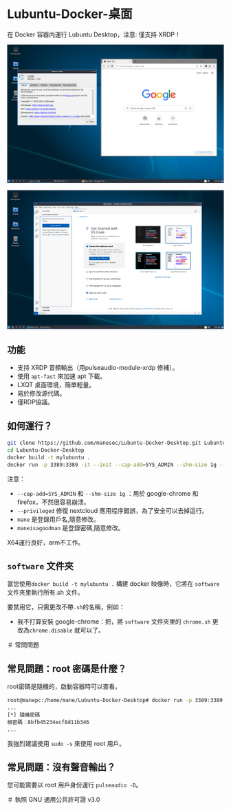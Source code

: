 # Lubuntu-Docker-桌面
在 Docker 容器内運行 Lubuntu Desktop，注意: 僅支持 XRDP！

![圖片](img/1.png)

![圖片](img/2.png)


## 功能
+ 支持 XRDP 音頻輸出（用pulseaudio-module-xrdp 修補）。
+ 使用 `apt-fast` 來加速 apt 下載。
+ LXQT 桌面環境，簡單輕量。
+ 易於修改源代碼。
+ 僅RDP協議。

## 如何運行？

```bash
git clone https://github.com/manesec/Lubuntu-Docker-Desktop.git Lubuntu-Docker-Desktop
cd Lubuntu-Docker-Desktop
docker build -t mylubuntu .
docker run -p 3389:3389 -it --init --cap-add=SYS_ADMIN --shm-size 1g --privileged --rm mylubuntu /bin/RunOnce.sh mane maneisagoodman
````

注意：
+ `--cap-add=SYS_ADMIN` 和 `--shm-size 1g` ：用於 google-chrome 和 firefox，不然很容易崩溃。
+ `--privileged` 修復 nextcloud 應用程序錯誤，為了安全可以去掉這行。
+ `mane` 是登錄用戶名,隨意修改。
+ `maneisagoodman` 是登錄密碼,隨意修改。

X64運行良好，arm不工作。

## `software` 文件夾

當您使用`docker build -t mylubuntu .` 構建 docker 映像時，它將在 `software` 文件夾里執行所有.sh 文件。

要禁用它，只需更改不帶`.sh`的名稱，例如：

+ 我不打算安裝 google-chrome：把，將 `software` 文件夾里的 `chrome.sh` 更改為`chrome.disable` 就可以了。


＃ 常問問題

## 常見問題：root 密碼是什麼？

root密碼是隨機的，啟動容器時可以查看。

````bash
root@manepc:/home/mane/Lubuntu-Docker-Desktop# docker run -p 3389:3389 -it --init --cap-add=SYS_ADMIN --privileged --shm-size 1g --rm mylubuntu /bin/ RunOnce.sh mane maneisagoodman
...
[*] 隨機密碼
根密碼：8bfb45234ecf8d11b346
...
````

我強烈建議使用 `sudo -s` 來使用 root 用戶。

## 常見問題：沒有聲音輸出？

您可能需要以 root 用戶身份運行 `pulseaudio -D`。

＃ 執照
GNU 通用公共許可證 v3.0
